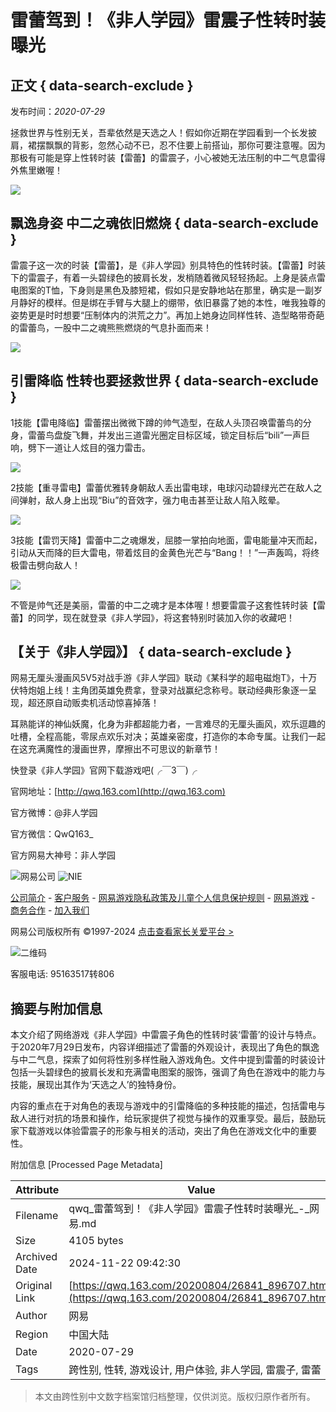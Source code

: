 # 雷蕾驾到！《非人学园》雷震子性转时装曝光

## 正文 { data-search-exclude }


发布时间：_2020-07-29_

拯救世界与性别无关，吾辈依然是天选之人！假如你近期在学园看到一个长发披肩，裙摆飘飘的背影，忽然心动不已，忍不住要上前搭讪，那你可要注意喔。因为那极有可能是穿上性转时装【雷蕾】的雷震子，小心被她无法压制的中二气息雷得外焦里嫩喔！

![](https://nie.res.netease.com/r/pic/20200804/54364383-5650-4f1c-80a0-7c40a602ea71.jpg)

## 飘逸身姿 中二之魂依旧燃烧 { data-search-exclude }

雷震子这一次的时装【雷蕾】，是《非人学园》别具特色的性转时装。【雷蕾】时装下的雷震子，有着一头碧绿色的披肩长发，发梢随着微风轻轻扬起。上身是装点雷电图案的T恤，下身则是黑色及膝短裙，假如只是安静地站在那里，确实是一副岁月静好的模样。但是绑在手臂与大腿上的绷带，依旧暴露了她的本性，唯我独尊的姿势更是时时想要“压制体内的洪荒之力”。再加上她身边同样性转、造型略带奇葩的雷蕾鸟，一股中二之魂熊熊燃烧的气息扑面而来！

![](https://nie.res.netease.com/r/pic/20200804/f4ffe7d6-438d-4204-bc9d-0c9331ddb8ec.jpg)

## 引雷降临 性转也要拯救世界 { data-search-exclude }

1技能【雷电降临】雷蕾摆出微微下蹲的帅气造型，在敌人头顶召唤雷蕾鸟的分身，雷蕾鸟盘旋飞舞，并发出三道雷光圈定目标区域，锁定目标后“bili”一声巨响，劈下一道让人炫目的强力雷击。

![](https://nie.res.netease.com/r/pic/20200804/f74158bc-ecb0-4369-bb8a-1ca305979771.gif)

2技能【重寻雷电】雷蕾优雅转身朝敌人丢出雷电球，电球闪动碧绿光芒在敌人之间弹射，敌人身上出现“Biu”的音效字，强力电击甚至让敌人陷入眩晕。

![](https://nie.res.netease.com/r/pic/20200804/1ce2e36f-820a-41d8-8dd1-d8209427fc2f.gif)

3技能【雷罚天降】雷蕾中二之魂爆发，屈膝一掌拍向地面，雷电能量冲天而起，引动从天而降的巨大雷电，带着炫目的金黄色光芒与“Bang！！”一声轰鸣，将终极雷击劈向敌人！

![](https://nie.res.netease.com/r/pic/20200804/71c7afca-66c1-494f-bab0-7243d35dba42.gif)

不管是帅气还是美丽，雷蕾的中二之魂才是本体喔！想要雷震子这套性转时装【雷蕾】的同学，现在就登录《非人学园》，将这套特别时装加入你的收藏吧！

## 【关于《非人学园》】 { data-search-exclude }

网易无厘头漫画风5V5对战手游《非人学园》联动《某科学的超电磁炮T》，十万伏特炮姐上线！主角团英雄免费拿，登录对战赢纪念称号。联动经典形象逐一呈现，超还原自动贩卖机活动惊喜掉落！

耳熟能详的神仙妖魔，化身为非都超能力者，一言难尽的无厘头画风，欢乐逗趣的吐槽，全程高能，零尿点欢乐对决；英雄亲密度，打造你的本命专属。让我们一起在这充满魔性的漫画世界，摩擦出不可思议的新章节！

快登录《非人学园》官网下载游戏吧(╭￣3￣)╭

官网地址：[http://qwq.163.com](http://qwq.163.com)

官方微博：@非人学园

官方微信：QwQ163\_

官方网易大神号：非人学园

![网易公司](https://nie.res.netease.com/comm/NIE_copyRight/images/netease.2.png)
![NIE](https://nie.res.netease.com/comm/NIE_copyRight/images/nie.2.png)

[公司简介](http://gb.corp.163.com/gb/about/overview.html) - [客户服务](http://help.163.com/) - [网易游戏隐私政策及儿童个人信息保护规则](https://protocol.unisdk.netease.com/api/template/v90/latest.html?data=eyJnYW1laWQiOiJoNTIiLCJhcHBfY2hhbm5lbCI6Im5ldGVhc2UiLCJwbGF0Zm9ybSI6IncifQ) - [网易游戏](http://game.163.com/about/) - [商务合作](http://game.163.com/contact/business.html) - [加入我们](http://hr.game.163.com/index.html)

网易公司版权所有 ©1997-2024 [点击查看家长关爱平台 >](https://jiazhang.gm.163.com/)

![二维码](https://adl.netease.com/d/g/qwq/c/gw/qr)

客服电话: 95163517转806

## 摘要与附加信息

<!-- tcd_abstract -->
本文介绍了网络游戏《非人学园》中雷震子角色的性转时装‘雷蕾’的设计与特点。于2020年7月29日发布，内容详细描述了雷蕾的外观设计，表现出了角色的飘逸与中二气息，探索了如何将性别多样性融入游戏角色。文件中提到雷蕾的时装设计包括一头碧绿色的披肩长发和充满雷电图案的服饰，强调了角色在游戏中的能力与技能，展现出其作为‘天选之人’的独特身份。

内容的重点在于对角色的表现与游戏中的引雷降临的多种技能的描述，包括雷电与敌人进行对抗的场景和操作，给玩家提供了视觉与操作的双重享受。最后，鼓励玩家下载游戏以体验雷震子的形象与相关的活动，突出了角色在游戏文化中的重要性。
<!-- tcd_abstract_end -->

附加信息 [Processed Page Metadata]

| Attribute       | Value                                  |
|-----------------|----------------------------------------|
| Filename        | qwq_雷蕾驾到！《非人学园》雷震子性转时装曝光_-_网易.md                             |
| Size            | 4105 bytes                           |
| Archived Date   | 2024-11-22 09:42:30                             |
| Original Link   | [https://qwq.163.com/20200804/26841_896707.html](https://qwq.163.com/20200804/26841_896707.html)                       |
| Author          | 网易                               |
| Region          | 中国大陆                               |
| Date            | 2020-07-29                                 |
| Tags            | 跨性别, 性转, 游戏设计, 用户体验, 非人学园, 雷震子, 雷蕾                                 |
>
> 本文由跨性别中文数字档案馆归档整理，仅供浏览。版权归原作者所有。
>